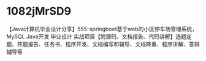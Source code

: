 # 1082jMrSD9
【Java计算机毕业设计分享】555-springboot基于web的小区停车场管理系统，MySQL Java开发 毕业设计 实战项目【附源码、文档报告、代码讲解】选题定题、开题报告、任务书、程序开发、文档编写和辅导、文档降重、程序讲解、答辩辅导等

